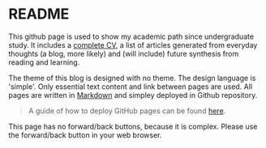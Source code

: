 # README

This github page is used to show my academic path since undergraduate study. It includes a [complete CV](), a  list of articles generated from everyday thoughts (a blog, more likely) and (will include) future synthesis from reading and learning. 

The theme of this blog is designed with no theme. The design language is 'simple'. Only essential text content and link between pages are used. All pages are written in [Markdown](https://daringfireball.net/projects/markdown/) and simpley deployed in Github repository. 

> A guide of how to deploy GitHub pages can be found [here](https://pages.github.com).

This page has no forward/back buttons, because it is complex. Please use the forward/back button in your web browser. 

